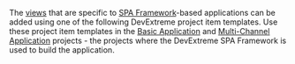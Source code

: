 The [views](/concepts/40%20SPA%20Framework/1%20Views%20and%20Layouts '/Documentation/Guide/SPA_Framework/Views_and_Layouts/') that are specific to [SPA Framework](/Documentation/Guide/Common/Introduction_to_DevExtreme/#Mobile_Development/Overview/SPA_Framework)-based applications can be added using one of the following DevExtreme project item templates. Use these project item templates in the [Basic Application](/concepts/50%20VS%20Integration/0%20Project%20Templates/1%20Basic%20Application.md '/Documentation/Guide/VS_Integration/Project_Templates/#Basic_Application') and [Multi-Channel Application](/concepts/50%20VS%20Integration/0%20Project%20Templates/15%20Multi-Channel%20Application '/Documentation/Guide/VS_Integration/Project_Templates/#Multi-Channel_Application') projects - the projects where the DevExtreme SPA Framework is used to build the application. 
